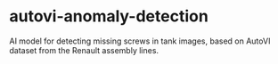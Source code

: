 # autovi-anomaly-detection
AI model for detecting missing screws in tank images, based on AutoVI dataset from the Renault assembly lines.

